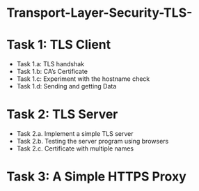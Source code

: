 # Transport-Layer-Security-TLS-
<h1>Task 1: TLS Client</h1>
<ul>
<li>Task 1.a: TLS handshak</li>
<li>Task 1.b: CA’s Certificate</li>
<li>Task 1.c: Experiment with the hostname check</li>
<li>Task 1.d: Sending and getting Data</li>
</ul>
<h1>Task 2: TLS Server</h1>
<ul>
<li>Task 2.a. Implement a simple TLS server</li>
<li>Task 2.b. Testing the server program using browsers</li>
<li>Task 2.c. Certificate with multiple names</li>
</ul>
<h1> Task 3: A Simple HTTPS Proxy</h1>
